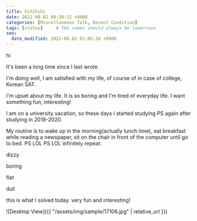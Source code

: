 ```yaml
---
title: hihihihi
date: 2022-08-02 00:30:12 +0900
categories: [Miscellaneous Talk, Recent Condition]
tags: [status]     # TAG names should always be lowercase
seo:
  date_modified: 2022-08-02 01:05:56 +0900
---
```


hi 

It's been a long time since I last wrote.

I'm doing well, I am satisfied with my life, of course of in case of college, Korean SAT.

I'm upset about my life. It is so boring and I'm tired of everyday life. I want something fun, interesting! 

I am on a university vacation, so these days I started studying PS again after studying in 2019-2020.

My routine is to wake up in the morning(actually lunch time), eat breakfast while reading a newspaper, sit on the chair in front of the computer until go to bed. PS LOL PS LOL infinitely repeat. 

dizzy 

boring 

flat 

dull

this is what I solved today. very fun and interesting!

![Desktop View]({{ "/assets/img/sample/17106.jpg" | relative_url }})